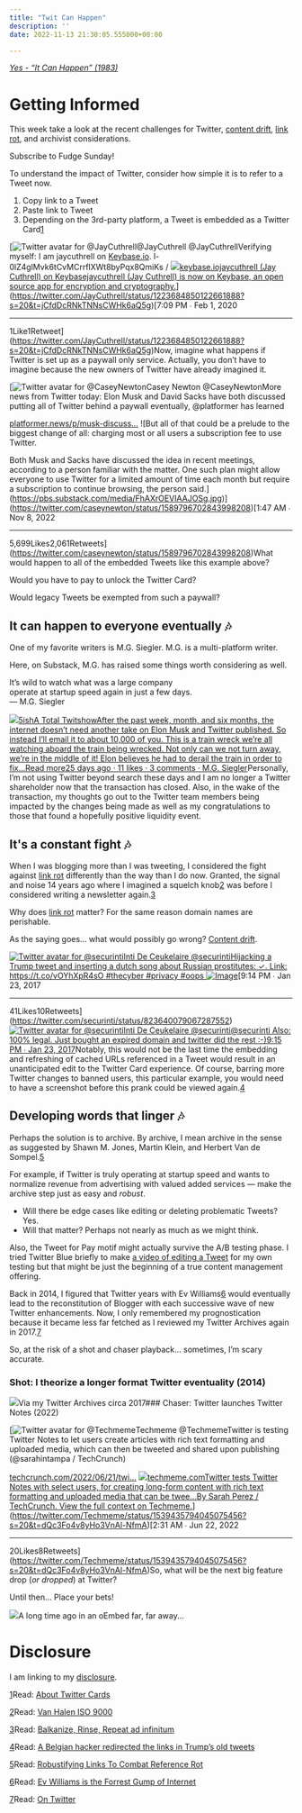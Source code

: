 ```yaml
---
title: "Twit Can Happen"
description: ''
date: 2022-11-13 21:30:05.555000+00:00

---
```


*[Yes - “It Can Happen” (1983)](https://www.youtube.com/watch?v=OeVgcIFEh3I)*

Getting Informed
================

This week take a look at the recent challenges for Twitter, [content drift](https://twitter.com/zittrain/status/1395754434781716485), [link rot](https://en.wikipedia.org/wiki/Link_rot), and archivist considerations.

Subscribe to Fudge Sunday!

To understand the impact of Twitter, consider how simple it is to refer to a Tweet now.

1. Copy link to a Tweet
2. Paste link to Tweet
3. Depending on the 3rd-party platform, a Tweet is embedded as a Twitter Card[1](#footnote-1)

[![Twitter avatar for @JayCuthrell](https://substackcdn.com/image/twitter_name/w_96/JayCuthrell.jpg)@JayCuthrell @JayCuthrellVerifying myself: I am jaycuthrell on [Keybase.io](http://Keybase.io). l-0lZ4glMvk6tCvMCrrflXWt8byPqx8QmiKs / [![](https://bucketeer-e05bbc84-baa3-437e-9518-adb32be77984.s3.amazonaws.com/public/images/7633d4c6-edb2-40d3-b908-88ec5ca5a599_360x360.jpeg)keybase.iojaycuthrell (Jay Cuthrell) on Keybasejaycuthrell (Jay Cuthrell) is now on Keybase, an open source app for encryption and cryptography.](https://keybase.io/jaycuthrell/sigs/l-0lZ4glMvk6tCvMCrrflXWt8byPqx8QmiKs)](https://twitter.com/JayCuthrell/status/1223684850122661888?s=20&t=jCfdDcRNkTNNsCWHk6aQ5g)[7:09 PM ∙ Feb 1, 2020

---

1Like1Retweet](https://twitter.com/JayCuthrell/status/1223684850122661888?s=20&t=jCfdDcRNkTNNsCWHk6aQ5g)Now, imagine what happens if Twitter is set up as a paywall only service. Actually, you don’t have to imagine because the new owners of Twitter have already imagined it.

[![Twitter avatar for @CaseyNewton](https://substackcdn.com/image/twitter_name/w_96/CaseyNewton.jpg)Casey Newton @CaseyNewtonMore news from Twitter today: Elon Musk and David Sacks have both discussed putting all of Twitter behind a paywall eventually, @platformer has learned

[platformer.news/p/musk-discuss…](https://www.platformer.news/p/musk-discusses-putting-all-of-twitter) ![But all of that could be a prelude to the biggest change of all: charging most or all users a subscription fee to use Twitter.

Both Musk and Sacks have discussed the idea in recent meetings, according to a person familiar with the matter. One such plan might allow everyone to use Twitter for a limited amount of time each month but require a subscription to continue browsing, the person said.](https://pbs.substack.com/media/FhAXrOEVIAAJOSg.jpg)](https://twitter.com/caseynewton/status/1589796702843998208)[1:47 AM ∙ Nov 8, 2022

---

5,699Likes2,061Retweets](https://twitter.com/caseynewton/status/1589796702843998208)What would happen to all of the embedded Tweets like this example above?

Would you have to pay to unlock the Twitter Card?

Would legacy Tweets be exempted from such a paywall?

It can happen to everyone eventually 🎶
--------------------------------------

One of my favorite writers is M.G. Siegler. M.G. is a multi-platform writer.

Here, on Substack, M.G. has raised some things worth considering as well.

It’s wild to watch what was a large company   
operate at startup speed again in just a few days.   
— M.G. Siegler

[![](https://bucketeer-e05bbc84-baa3-437e-9518-adb32be77984.s3.amazonaws.com/public/images/8539e546-4d57-4353-9975-a6a033f5a588_256x256.png)5ishA Total TwitshowAfter the past week, month, and six months, the internet doesn’t need another take on Elon Musk and Twitter published. So instead I’ll email it to about 10,000 of you. This is a train wreck we’re all watching aboard the train being wrecked. Not only can we not turn away, we’re in the middle of it! Elon believes he had to derail the train in order to fix…Read more25 days ago · 11 likes · 3 comments · M.G. Siegler](https://5ish.org/p/twitter-shitshow?utm_source=substack&utm_campaign=post_embed&utm_medium=web)Personally, I’m not using Twitter beyond search these days and I am no longer a Twitter shareholder now that the transaction has closed. Also, in the wake of the transaction, my thoughts go out to the Twitter team members being impacted by the changes being made as well as my congratulations to those that found a hopefully positive liquidity event.

It's a constant fight 🎶
-----------------------

When I was blogging more than I was tweeting, I considered the fight against [link rot](https://en.wikipedia.org/wiki/Link_rot) differently than the way than I do now. Granted, the signal and noise 14 years ago where I imagined a squelch knob[2](#footnote-2) was before I considered writing a newsletter again.[3](#footnote-3)

Why does [link rot](https://en.wikipedia.org/wiki/Link_rot) matter? For the same reason domain names are perishable. 

As the saying goes… what would possibly go wrong? [Content drift](https://twitter.com/zittrain/status/1395754434781716485).

[![Twitter avatar for @securinti](https://substackcdn.com/image/twitter_name/w_96/securinti.jpg)Inti De Ceukelaire @securintiHijacking a Trump tweet and inserting a dutch song about Russian prostitutes: ✓. Link: https://t.co/vOYhXpR4sO
 #thecyber #privacy #oops ![Image](https://pbs.substack.com/media/C24oGQQWgAE-4RN.jpg)](https://twitter.com/securinti/status/823640079067287552)[9:14 PM ∙ Jan 23, 2017

---

41Likes10Retweets](https://twitter.com/securinti/status/823640079067287552)[![Twitter avatar for @securinti](https://substackcdn.com/image/twitter_name/w_96/securinti.jpg)Inti De Ceukelaire @securinti@securinti Also: 100% legal. Just bought an expired domain and twitter did the rest :-)](https://twitter.com/securinti/status/823640242099847168?s=20&t=53NEQOeGfywfdVikzcJu0A)[9:15 PM ∙ Jan 23, 2017](https://twitter.com/securinti/status/823640242099847168?s=20&t=53NEQOeGfywfdVikzcJu0A)Notably, this would not be the last time the embedding and refreshing of cached URLs referenced in a Tweet would result in an unanticipated edit to the Twitter Card experience. Of course, barring more Twitter changes to banned users, this particular example, you would need to have a screenshot before this prank could be viewed again.[4](#footnote-4)

Developing words that linger 🎶
------------------------------

Perhaps the solution is to archive. By archive, I mean archive in the sense as suggested by Shawn M. Jones, Martin Klein, and Herbert Van de Sompel.[5](#footnote-5)

For example, if Twitter is truly operating at startup speed and wants to normalize revenue from advertising with valued added services — make the archive step just as easy and *robust*.

* Will there be edge cases like editing or deleting problematic Tweets? Yes.
* Will that matter? Perhaps not nearly as much as we might think.

Also, the Tweet for Pay motif might actually survive the A/B testing phase. I tried Twitter Blue briefly to make [a video of editing a Tweet](https://www.youtube.com/watch?v=SURvQgYJiag) for my own testing but that might be just the beginning of a true content management offering.

Back in 2014, I figured that Twitter years with Ev Williams[6](#footnote-6) would eventually lead to the reconstitution of Blogger with each successive wave of new Twitter enhancements. Now, I only remembered my prognostication because it became less far fetched as I reviewed my Twitter Archives again in 2017.[7](#footnote-7)

So, at the risk of a shot and chaser playback… sometimes, I’m scary accurate.

### Shot: I theorize a longer format Twitter eventuality (2014)

[![](https://bucketeer-e05bbc84-baa3-437e-9518-adb32be77984.s3.amazonaws.com/public/images/82f33af0-3005-48e8-84e8-d9876deda73b_986x414.png)](https://substackcdn.com/image/fetch/f_auto,q_auto:good,fl_progressive:steep/https%3A%2F%2Fbucketeer-e05bbc84-baa3-437e-9518-adb32be77984.s3.amazonaws.com%2Fpublic%2Fimages%2F82f33af0-3005-48e8-84e8-d9876deda73b_986x414.png)Via my Twitter Archives circa 2017### Chaser: Twitter launches Twitter Notes (2022)

[![Twitter avatar for @Techmeme](https://substackcdn.com/image/twitter_name/w_96/Techmeme.jpg)Techmeme @TechmemeTwitter is testing Twitter Notes to let users create articles with rich text formatting and uploaded media, which can then be tweeted and shared upon publishing (@sarahintampa / TechCrunch)

[techcrunch.com/2022/06/21/twi…](https://techcrunch.com/2022/06/21/twitter-to-expand-into-long-form-content-with-upcoming-twitter-notes-feature/)
[![](https://bucketeer-e05bbc84-baa3-437e-9518-adb32be77984.s3.amazonaws.com/public/images/1057851b-e9a3-433a-a654-54e6db9b05dd_711x399.jpeg)techmeme.comTwitter tests Twitter Notes with select users, for creating long-form content with rich text formatting and uploaded media that can be twee…By Sarah Perez / TechCrunch. View the full context on Techmeme.](http://www.techmeme.com/220621/p40#a220621p40)](https://twitter.com/Techmeme/status/1539435794045075456?s=20&t=dQc3Fo4v8yHo3VnAl-NfmA)[2:31 AM ∙ Jun 22, 2022

---

20Likes8Retweets](https://twitter.com/Techmeme/status/1539435794045075456?s=20&t=dQc3Fo4v8yHo3VnAl-NfmA)So, what will be the next big feature drop (*or dropped*) at Twitter? 

Until then… Place your bets!

[![](https://bucketeer-e05bbc84-baa3-437e-9518-adb32be77984.s3.amazonaws.com/public/images/d9418f32-6424-4302-9e6a-1df33d029d2c_940x788.png)](https://substackcdn.com/image/fetch/f_auto,q_auto:good,fl_progressive:steep/https%3A%2F%2Fbucketeer-e05bbc84-baa3-437e-9518-adb32be77984.s3.amazonaws.com%2Fpublic%2Fimages%2Fd9418f32-6424-4302-9e6a-1df33d029d2c_940x788.png)A long time ago in an oEmbed far, far away...

# Disclosure

I am linking to my [disclosure](https://jaycuthrell.com/disclosure/?utm_campaign=Fudge%20Sunday&utm_medium=email&utm_source=Revue%20newsletter).

[1](#footnote-anchor-1)Read: [About Twitter Cards](https://developer.twitter.com/en/docs/twitter-for-websites/cards/overview/abouts-cards)

[2](#footnote-anchor-2)Read: [Van Halen ISO 9000](https://fudge.org/archive/van-halen-iso-9000/)

[3](#footnote-anchor-3)Read: [Balkanize, Rinse, Repeat ad infinitum](https://fudge.org/archive/balkanize-rinse-repeat-ad-infinitum/)

[4](#footnote-anchor-4)Read: [A Belgian hacker redirected the links in Trump’s old tweets](https://www.theverge.com/2017/2/3/14495978/belgian-hacker-trump-twitter-links)

[5](#footnote-anchor-5)Read: [Robustifying Links To Combat Reference Rot](https://journal.code4lib.org/articles/15509)

[6](#footnote-anchor-6)Read: [Ev Williams is the Forrest Gump of Internet](https://www.theatlantic.com/technology/archive/2016/06/ev-williams-is-the-forrest-gump-of-the-internet/486899/)

[7](#footnote-anchor-7)Read: [On Twitter](https://fudge.org/archive/on-twitter/)

